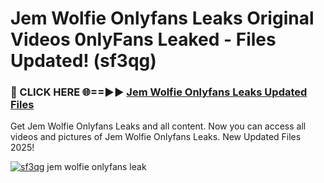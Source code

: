 # Jem Wolfie Onlyfans Leaks Original Videos 0nlyFans Leaked - Files Updated! (sf3qg)

<h3>🔴 CLICK HERE 🌐==►► <a href="https://best4dudes.click/HH4t6V" rel="nofollow">Jem Wolfie Onlyfans Leaks Updated Files</a></h3>

Get Jem Wolfie Onlyfans Leaks and all content. Now you can access all videos and pictures of Jem Wolfie Onlyfans Leaks. New Updated Files 2025!

[![sf3qg](https://github.com/user-attachments/assets/8c521d6e-e6e3-4a75-9320-d58ab9d79d5b)](https://best4dudes.click/HH4t6V)
jem wolfie onlyfans leak